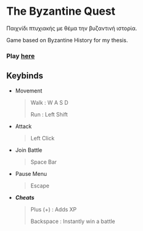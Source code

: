 # The Byzantine Quest 

Παιχνίδι πτυχιακής με θέμα την βυζαντινή ιστορία.

Game based on Byzantine History for my thesis.


### Play [here](https://xristostafarlis.github.io/Byzantine/Build/index.html)

## **Keybinds**
- Movement 
  > Walk : W A S D
  >
  > Run : Left Shift
- Attack
  > Left Click
- Join Battle
  > Space Bar
- Pause Menu
  > Escape


- ***Cheats***
  > Plus (+) : Adds XP
  >
  > Backspace : Instantly win a battle
